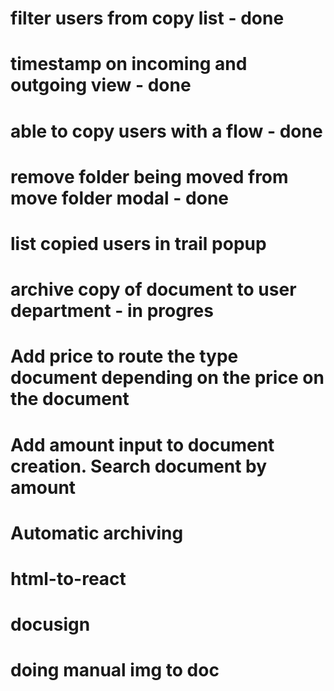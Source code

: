 # filter users from copy list - done

# timestamp on incoming and outgoing view - done

# able to copy users with a flow - done

# remove folder being moved from move folder modal - done

# list copied users in trail popup

# archive copy of document to user department - in progres

# Add price to route the type document depending on the price on the document

# Add amount input to document creation. Search document by amount

# Automatic archiving


# html-to-react
# docusign
# doing manual img to doc